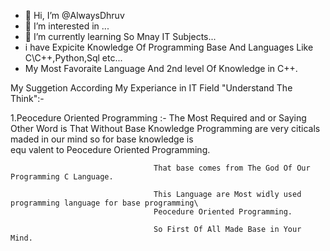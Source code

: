 - 👋 Hi, I’m @AlwaysDhruv
- 👀 I’m interested in ...
- 🌱 I’m currently learning So Mnay IT Subjects...
- i have Expicite Knowledge Of Programming Base And Languages Like C\C++,Python,Sql etc...
- My Most Favoraite Language And 2nd level Of Knowledge in C++.


My Suggetion According My Experiance in IT Field "Understand The Think":- 

1.Peocedure Oriented Programming :- The Most Required and or Saying Other Word is That Without Base Knowledge
                                    Programming are very citicals maded in our mind so for base knowledge  is  
                                    equ valent to Peocedure Oriented Programming. 

                                    That base comes from The God Of Our Programming C Language.

                                    This Language are Most widly used programming language for base programming\
                                    Peocedure Oriented Programming.  

                                    So First Of All Made Base in Your Mind.
                             
                                    
                                    
